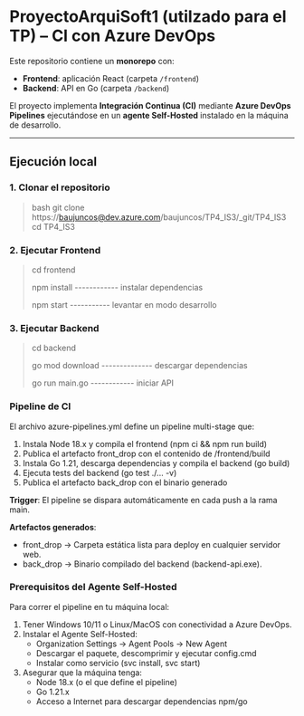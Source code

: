 # ProyectoArquiSoft1 (utilzado para el TP) – CI con Azure DevOps

Este repositorio contiene un **monorepo** con:
- **Frontend**: aplicación React (carpeta `/frontend`)
- **Backend**: API en Go (carpeta `/backend`)

El proyecto implementa **Integración Continua (CI)** mediante **Azure DevOps Pipelines** ejecutándose en un **agente Self-Hosted** instalado en la máquina de desarrollo.

---

## Ejecución local

### 1. Clonar el repositorio

>bash
> git clone https://baujuncos@dev.azure.com/baujuncos/TP4_IS3/_git/TP4_IS3
> cd TP4_IS3

### 2. Ejecutar Frontend

>cd frontend
> 
> npm install    ------------   instalar dependencias
> 
> npm start    ----------- levantar en modo desarrollo

### 3. Ejecutar Backend

> cd backend
> 
> go mod download -------------- descargar dependencias
>
> go run main.go  ------------ iniciar API


### Pipeline de CI

El archivo azure-pipelines.yml define un pipeline multi-stage que:

1. Instala Node 18.x y compila el frontend (npm ci && npm run build)
2. Publica el artefacto front_drop con el contenido de /frontend/build 
3. Instala Go 1.21, descarga dependencias y compila el backend (go build)
4. Ejecuta tests del backend (go test ./... -v)
5. Publica el artefacto back_drop con el binario generado

**Trigger**: El pipeline se dispara automáticamente en cada push a la rama main.

**Artefactos generados**:
* front_drop → Carpeta estática lista para deploy en cualquier servidor web. 
* back_drop → Binario compilado del backend (backend-api.exe).

### Prerequisitos del Agente Self-Hosted

Para correr el pipeline en tu máquina local:

1. Tener Windows 10/11 o Linux/MacOS con conectividad a Azure DevOps.
2. Instalar el Agente Self-Hosted:
   *  Organization Settings → Agent Pools → New Agent
   * Descargar el paquete, descomprimir y ejecutar config.cmd
   * Instalar como servicio (svc install, svc start)
3. Asegurar que la máquina tenga:
   * Node 18.x (o el que define el pipeline)
   * Go 1.21.x
   * Acceso a Internet para descargar dependencias npm/go
